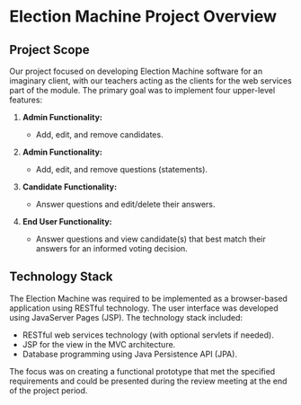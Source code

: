 # Election Machine Project Overview

## Project Scope

Our project focused on developing Election Machine software for an imaginary client, with our teachers acting as the clients for the web services part of the module. The primary goal was to implement four upper-level features:

1. **Admin Functionality:**
   - Add, edit, and remove candidates.

2. **Admin Functionality:**
   - Add, edit, and remove questions (statements).

3. **Candidate Functionality:**
   - Answer questions and edit/delete their answers.

4. **End User Functionality:**
   - Answer questions and view candidate(s) that best match their answers for an informed voting decision.

## Technology Stack

The Election Machine was required to be implemented as a browser-based application using RESTful technology. The user interface was developed using JavaServer Pages (JSP). The technology stack included:

- RESTful web services technology (with optional servlets if needed).
- JSP for the view in the MVC architecture.
- Database programming using Java Persistence API (JPA).

The focus was on creating a functional prototype that met the specified requirements and could be presented during the review meeting at the end of the project period.
